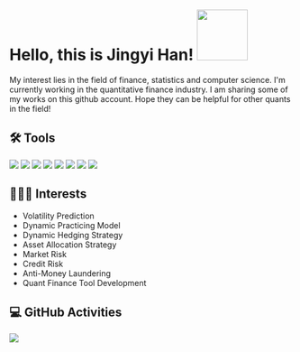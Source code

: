 # Hello, this is Jingyi Han! <img src="https://media.giphy.com/media/Wj7lNjMNDxSmc/giphy.gif" width="90px">

My interest lies in the field of finance, statistics and computer science. I'm currently working in the quantitative finance industry. I am sharing some of my works on this github account. Hope they can be helpful for other quants in the field!

## 🛠 Tools
[![](https://img.shields.io/badge/Code-Python-informational?style=flat&logo=python&logoColor=white&color=2bbc8a)](https://github.com/jingyihan/IntegerValuedGARCH)
[![](https://img.shields.io/badge/Code-C++-informational?style=flat&logo=c&logoColor=white&color=2bbc8a)](https://github.com/jingyihan/FinancialProgramming)
![](https://img.shields.io/badge/Code-R-informational?style=flat&logo=R&logoColor=white&color=2bbc8a)
[![](https://img.shields.io/badge/Code-MATLAB-informational?style=flat&logo=mathWorks&logoColor=white&color=2bbc8a)](https://github.com/jingyihan/PortfolioOptimization)
[![](https://img.shields.io/badge/Code-VBA-informational?style=flat&logo=microsoft&logoColor=white&color=2bbc8a)](https://github.com/jingyihan/VBAOptionPricing)
![](https://img.shields.io/badge/Code-JavaScript-informational?style=flat&logo=javascript&logoColor=white&color=2bbc8a)
[![](https://img.shields.io/badge/Database-PostgreSQL-informational?style=flat&logo=postgresql&logoColor=white&color=2bbc8a)](https://github.com/jingyihan/WetWorldDatabaseQuery)
![](https://img.shields.io/badge/Finance-Bloomberg-informational?style=flat&logo=bloomberg&logoColor=white&color=2bbc8a)

## 👩🏻‍💻 Interests
- Volatility Prediction
- Dynamic Practicing Model
- Dynamic Hedging Strategy
- Asset Allocation Strategy
- Market Risk
- Credit Risk
- Anti-Money Laundering
- Quant Finance Tool Development

## 💻 GitHub Activities

<a href="https://github.com/jingyihan/JingyiHan">
  <img align="center" src="https://github-readme-stats.vercel.app/api/top-langs/?username=jingyihan&hide=processing&title_color=ffffff&text_color=c9cacc&icon_color=2bbc8a&bg_color=353535" />
</a>


<!--
**jingyihan/JingyiHan** is a ✨ _special_ ✨ repository because its `README.md` (this file) appears on your GitHub profile.

<a href="https://github.com/jingyihan/python-project-blueprint">
  <img align="center" src="https://github-readme-stats.vercel.app/api/pin/?username=jingyihan&repo=python-project-blueprint&title_color=ffffff&text_color=c9cacc&icon_color=2bbc8a&bg_color=1d1f21" />
</a>

Here are some ideas to get you started:

- 🔭 I’m currently working on ...
- 🌱 I’m currently learning ..
- 👯 I’m looking to collaborate on ...
- 🤔 I’m looking for help with ...
- 💬 Ask me about ...
- 📫 How to reach me: ...
- 😄 Pronouns: ...
- ⚡ Fun fact: ...
-->

